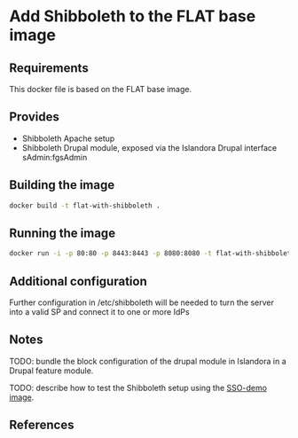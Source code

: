 Add Shibboleth to the FLAT base image
=====================================

## Requirements ##
This docker file is based on the FLAT base image.

## Provides ##
 * Shibboleth Apache setup
 * Shibboleth Drupal module, exposed via the Islandora Drupal interface
sAdmin:fgsAdmin

## Building the image ##
```sh
docker build -t flat-with-shibboleth .
```

## Running the image ##
```sh
docker run -i -p 80:80 -p 8443:8443 -p 8080:8080 -t flat-with-shibboleth /sbin/my_init -- bash -l
```

## Additional configuration ##

Further configuration in /etc/shibboleth will be needed to turn the server into a valid SP and connect it to one or more IdPs

## Notes ##

TODO: bundle the block configuration of the drupal module in Islandora in a Drupal feature module.

TODO: describe how to test the Shibboleth setup using the [SSO-demo image](https://github.com/menzowindhouwer/sso-demo-docker).

## References ##
